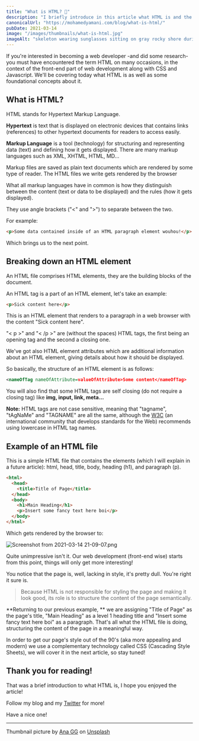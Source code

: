 ```yaml
---
title: "What is HTML? 🤔"
description: "I briefly introduce in this article what HTML is and the role it plays in web pages with some code snippet examples."
canonicalUrl: "https://mohamedyamani.com/blog/what-is-html/"
pubDate: 2021-03-14
image: "/images/thumbnails/what-is-html.jpg"
imageAlt: "skeleton wearing sunglasses sitting on gray rocky shore during daytime"
---
```


If you're interested in becoming a web developer -and did some research- you must have encountered the term HTML on many occasions, in the context of the front-end part of web development along with CSS and Javascript. We'll be covering today what HTML is as well as some foundational concepts about it.

## What is HTML?

HTML stands for Hypertext Markup Language.

**Hypertext** is text that is displayed on electronic devices that contains links (references) to other hypertext documents for readers to access easily.

**Markup Language** is a tool (technology) for structuring and representing data (text) and defining how it gets displayed. There are many markup languages such as XML, XHTML, HTML, MD...

Markup files are saved as plain text documents which are rendered by some type of reader. The HTML files we write gets rendered by the browser

What all markup languages have in common is how they distinguish between the content (text or data to be displayed) and the rules (how it gets displayed).

They use angle brackets ("<" and ">") to separate between the two.

For example:

```html
<p>Some data contained inside of an HTML paragraph element wouhou!</p>
```

Which brings us to the next point.

## Breaking down an HTML element

An HTML file comprises HTML elements, they are the building blocks of the document.

An HTML tag is a part of an HTML element, let's take an example:

```html
<p>Sick content here</p>
```

This is an HTML element that renders to a paragraph in a web browser with the content "Sick content here".

"< p >" and "< /p >" are (without the spaces) HTML tags, the first being an opening tag and the second a closing one.

We've got also HTML element attributes which are additional information about an HTML element, giving details about how it should be displayed.

So basically, the structure of an HTML element is as follows:

```xml
<nameOfTag nameOfAttribute=valueOfAttribute>Some content</nameOfTag>
```

You will also find that some HTML tags are self closing (do not require a closing tag) like **img, input, link, meta...**

**Note:** HTML tags are not case sensitive, meaning that "tagname", "tAgNaMe" and "TAGNAME" are all the same, although the [W3C](https://www.w3.org/) (an international community that develops standards for the Web) recommends using lowercase in HTML tag names.

## Example of an HTML file

This is a simple HTML file that contains the elements (which I will explain in a future article): html, head, title, body, heading (h1), and paragraph (p).

```html
<html>
  <head>
    <title>Title of Page</title>
  </head>
  <body>
    <h1>Main Heading</h1>
    <p>Insert some fancy text here boi</p>
  </body>
</html>
```

Which gets rendered by the browser to:

![Screenshot from 2021-03-14 21-09-07.png](https://cdn.hashnode.com/res/hashnode/image/upload/v1615752642931/fv3Gp-J8K.png)

Quite unimpressive isn't it. Our web development (front-end wise) starts from this point, things will only get more interesting!

You notice that the page is, well, lacking in style, it's pretty dull. You're right it sure is.

> Because HTML is not responsible for styling the page and making it look good, its role is to structure the content of the page semantically.

**Returning to our previous example, ** we are assigning "Title of Page" as the page's title, "Main Heading" as a level 1 heading title and "Insert some fancy text here boi" as a paragraph. That's all what the HTML file is doing, structuring the content of the page in a meaningful way.

In order to get our page's style out of the 90's (aka more appealing and modern) we use a complementary technology called CSS (Cascading Style Sheets), we will cover it in the next article, so stay tuned!

## Thank you for reading!

That was a brief introduction to what HTML is, I hope you enjoyed the article!

Follow my blog and my [Twitter](https://twitter.com/yamanidev) for more!

Have a nice one!

---

Thumbnail picture by [Ana GG](https://unsplash.com/@garnicanetworks?utm_content=creditCopyText&utm_medium=referral&utm_source=unsplash) on [Unsplash](https://unsplash.com/photos/person-in-white-and-black-stripe-hoodie-standing-on-gray-rocky-shore-during-daytime-qUvfEBl5baI?utm_content=creditCopyText&utm_medium=referral&utm_source=unsplash)
